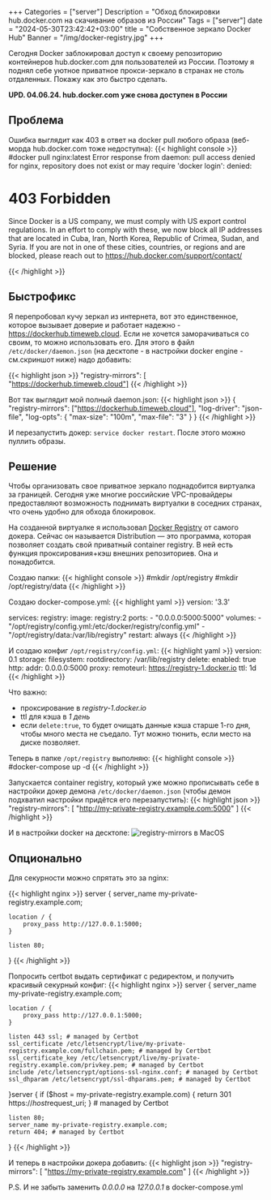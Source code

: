 
+++
Categories = ["server"]
Description = "Обход блокировки hub.docker.com на скачивание образов из России"
Tags = ["server"]
date = "2024-05-30T23:42:42+03:00"
title = "Собственное зеркало Docker Hub"
Banner = "/img/docker-registry.jpg"
+++

Сегодня Docker заблокировал доступ к своему репозиторию контейнеров hub.docker.com для пользователей из России. Поэтому я поднял себе уютное приватное прокси-зеркало в странах не столь отдаленных. Покажу как это быстро сделать.
<!--more-->

**UPD. 04.06.24. hub.docker.com уже снова доступен в России**

## Проблема

Ошибка выглядит как 403 в ответ на docker pull любого образа (веб-морда hub.docker.com тоже недоступна):
{{< highlight console >}}
#docker pull nginx:latest
Error response from daemon: pull access denied for nginx, repository does not exist or may require 'docker login': denied: <html><body><h1>403 Forbidden</h1>
Since Docker is a US company, we must comply with US export control regulations. In an effort to comply with these, we now block all IP addresses that are located in Cuba, Iran, North Korea, Republic of Crimea, Sudan, and Syria. If you are not in one of these cities, countries, or regions and are blocked, please reach out to https://hub.docker.com/support/contact/
</body></html>
{{< /highlight >}}

## Быстрофикс

Я перепробовал кучу зеркал из интернета, вот это единственное, которое вызывает доверие и работает надежно - https://dockerhub.timeweb.cloud. Если не хочется заморачиваться со своим, то можно использовать его. Для этого в файл `/etc/docker/daemon.json` (на десктопе - в настройки docker engine - см.скриншот ниже) надо добавить:

{{< highlight json >}}
"registry-mirrors": [ "https://dockerhub.timeweb.cloud"]
{{< /highlight >}}

Вот так выглядит мой полный daemon.json:
{{< highlight json >}}
{
  "registry-mirrors": ["https://dockerhub.timeweb.cloud"],
  "log-driver": "json-file",
  "log-opts": {
    "max-size": "100m",
    "max-file": "3"
  }
}
{{< /highlight >}}

И перезапустить докер: `service docker restart`. После этого можно пуллить образы.


## Решение

Чтобы организовать свое приватное зеркало поднадобится виртуалка за границей. Сегодня уже многие российские VPC-провайдеры предоставляют возможность поднимать виртуалки в соседних странах, что очень удобно для обхода блокировок.

На созданной виртуалке я использовал [Docker Registry](https://distribution.github.io/distribution/) от самого докера. Сейчас он называется Distribution — это программа, которая позволяет создать свой приватный container registry. В ней есть функция проксирования+кэш внешних репозиториев. Она и понадобится.

Создаю папки:
{{< highlight console >}}
#mkdir /opt/registry
#mkdir /opt/registry/data
{{< /highlight >}}

Создаю docker-compose.yml:
{{< highlight yaml >}}
version: '3.3'

services:
  registry:
    image: registry:2
    ports:
      - "0.0.0.0:5000:5000"
    volumes:
      - "/opt/registry/config.yml:/etc/docker/registry/config.yml"
      - "/opt/registry/data:/var/lib/registry"
    restart: always
{{< /highlight >}}

И создаю конфиг `/opt/registry/config.yml`:
{{< highlight yaml >}}
version: 0.1
storage:
  filesystem:
    rootdirectory: /var/lib/registry
  delete:
    enabled: true
http:
  addr: 0.0.0.0:5000
proxy:
  remoteurl: https://registry-1.docker.io
  ttl: 1d
{{< /highlight >}}

Что важно:
* проксирование в *registry-1.docker.io*
* ttl для кэша в *1 день*
* если `delete:true`, то будет очищать данные кэша старше 1-го дня, чтобы много места не съедало. Тут можно тюнить, если место на диске позволяет.

Теперь в папке `/opt/registry` выполняю:
{{< highlight console >}}
#docker-compose up -d
{{< /highlight >}}

Запускается container registry, который уже можно прописывать себе в настройки докер демона `/etc/docker/daemon.json` (чтобы демон подхватил настройки придётся его перезапустить):
{{< highlight json >}}
"registry-mirrors": [
    "http://my-private-registry.example.com:5000"
]
{{< /highlight >}}

И в настройки docker на десктопе:
![registry-mirrors в MacOS](/img/docker-registry2.jpg)

## Опционально

Для секурности можно спрятать это за nginx:

{{< highlight nginx >}}
server {
    server_name my-private-registry.example.com;

    location / {
        proxy_pass http://127.0.0.1:5000;
    }

    listen 80; 
}
{{< /highlight >}}

Попросить certbot выдать сертификат с редиректом, и получить красивый секурный конфиг:
{{< highlight nginx >}}
server {
    server_name my-private-registry.example.com;

    location / {
        proxy_pass http://127.0.0.1:5000;
    }

    listen 443 ssl; # managed by Certbot
    ssl_certificate /etc/letsencrypt/live/my-private-registry.example.com/fullchain.pem; # managed by Certbot
    ssl_certificate_key /etc/letsencrypt/live/my-private-registry.example.com/privkey.pem; # managed by Certbot
    include /etc/letsencrypt/options-ssl-nginx.conf; # managed by Certbot
    ssl_dhparam /etc/letsencrypt/ssl-dhparams.pem; # managed by Certbot

}server {
    if ($host = my-private-registry.example.com) {
        return 301 https://$host$request_uri;
    } # managed by Certbot

    listen 80;
    server_name my-private-registry.example.com;
    return 404; # managed by Certbot
}
{{< /highlight >}}

И теперь в настройки докера добавить:
{{< highlight json >}}
"registry-mirrors": [
    "https://my-private-registry.example.com"
]
{{< /highlight >}}

P.S. И не забыть заменить *0.0.0.0* на *127.0.0.1* в docker-compose.yml